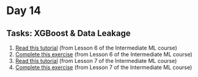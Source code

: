 # Day 14
## Tasks: XGBoost & Data Leakage

1. [Read this tutorial](https://www.kaggle.com/alexisbcook/xgboost) (from Lesson 6 of the Intermediate ML course)
2. [Complete this exercise](https://www.kaggle.com/kernels/fork/3370271) (from Lesson 6 of the Intermediate ML course)
3. [Read this tutorial](https://www.kaggle.com/alexisbcook/data-leakage) (from Lesson 7 of the Intermediate ML course)
4. [Complete this exercise](https://www.kaggle.com/kernels/fork/3370270) (from Lesson 7 of the Intermediate ML course)
